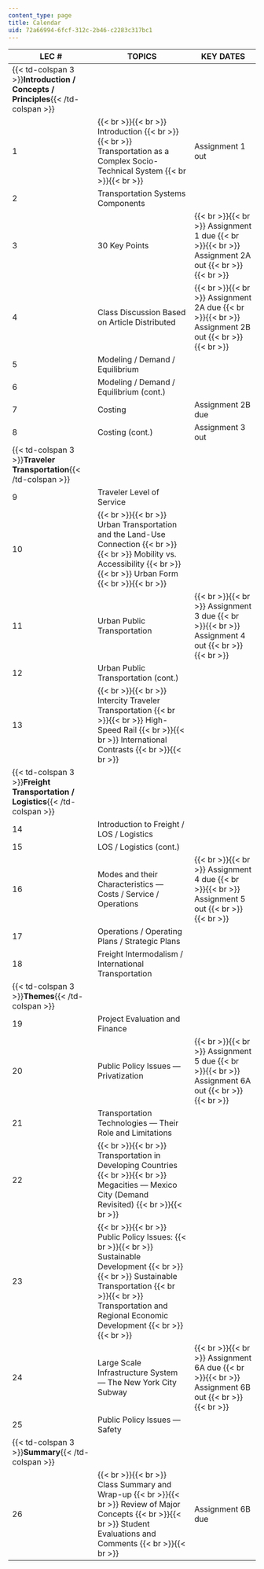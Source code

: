 ```yaml
---
content_type: page
title: Calendar
uid: 72a66994-6fcf-312c-2b46-c2283c317bc1
---
```


| LEC # | TOPICS | KEY DATES |
| --- | --- | --- |
| {{< td-colspan 3 >}}**Introduction / Concepts / Principles**{{< /td-colspan >}} |||
| 1 |  {{< br >}}{{< br >}} Introduction {{< br >}}{{< br >}} Transportation as a Complex Socio-Technical System {{< br >}}{{< br >}}  | Assignment 1 out |
| 2 | Transportation Systems Components |  |
| 3 | 30 Key Points |  {{< br >}}{{< br >}} Assignment 1 due {{< br >}}{{< br >}} Assignment 2A out {{< br >}}{{< br >}}  |
| 4 | Class Discussion Based on Article Distributed |  {{< br >}}{{< br >}} Assignment 2A due {{< br >}}{{< br >}} Assignment 2B out {{< br >}}{{< br >}}  |
| 5 | Modeling / Demand / Equilibrium |  |
| 6 | Modeling / Demand / Equilibrium (cont.) |  |
| 7 | Costing | Assignment 2B due |
| 8 | Costing (cont.) | Assignment 3 out |
| {{< td-colspan 3 >}}**Traveler Transportation**{{< /td-colspan >}} |||
| 9 | Traveler Level of Service |  |
| 10 |  {{< br >}}{{< br >}} Urban Transportation and the Land-Use Connection {{< br >}}{{< br >}} Mobility vs. Accessibility {{< br >}}{{< br >}} Urban Form {{< br >}}{{< br >}}  |  |
| 11 | Urban Public Transportation |  {{< br >}}{{< br >}} Assignment 3 due {{< br >}}{{< br >}} Assignment 4 out {{< br >}}{{< br >}}  |
| 12 | Urban Public Transportation (cont.) |  |
| 13 |  {{< br >}}{{< br >}} Intercity Traveler Transportation {{< br >}}{{< br >}} High-Speed Rail {{< br >}}{{< br >}} International Contrasts {{< br >}}{{< br >}}  |  |
| {{< td-colspan 3 >}}**Freight Transportation / Logistics**{{< /td-colspan >}} |||
| 14 | Introduction to Freight / LOS / Logistics |  |
| 15 | LOS / Logistics (cont.) |  |
| 16 | Modes and their Characteristics — Costs / Service / Operations |  {{< br >}}{{< br >}} Assignment 4 due {{< br >}}{{< br >}} Assignment 5 out {{< br >}}{{< br >}}  |
| 17 | Operations / Operating Plans / Strategic Plans |  |
| 18 | Freight Intermodalism / International Transportation |  |
| {{< td-colspan 3 >}}**Themes**{{< /td-colspan >}} |||
| 19 | Project Evaluation and Finance |  |
| 20 | Public Policy Issues — Privatization |  {{< br >}}{{< br >}} Assignment 5 due {{< br >}}{{< br >}} Assignment 6A out {{< br >}}{{< br >}}  |
| 21 | Transportation Technologies — Their Role and Limitations |  |
| 22 |  {{< br >}}{{< br >}} Transportation in Developing Countries {{< br >}}{{< br >}} Megacities — Mexico City (Demand Revisited) {{< br >}}{{< br >}}  |  |
| 23 |  {{< br >}}{{< br >}} Public Policy Issues: {{< br >}}{{< br >}} Sustainable Development {{< br >}}{{< br >}} Sustainable Transportation {{< br >}}{{< br >}} Transportation and Regional Economic Development {{< br >}}{{< br >}}  |  |
| 24 | Large Scale Infrastructure System — The New York City Subway |  {{< br >}}{{< br >}} Assignment 6A due {{< br >}}{{< br >}} Assignment 6B out {{< br >}}{{< br >}}  |
| 25 | Public Policy Issues — Safety |  |
| {{< td-colspan 3 >}}**Summary**{{< /td-colspan >}} |||
| 26 |  {{< br >}}{{< br >}} Class Summary and Wrap-up {{< br >}}{{< br >}} Review of Major Concepts {{< br >}}{{< br >}} Student Evaluations and Comments {{< br >}}{{< br >}}  | Assignment 6B due